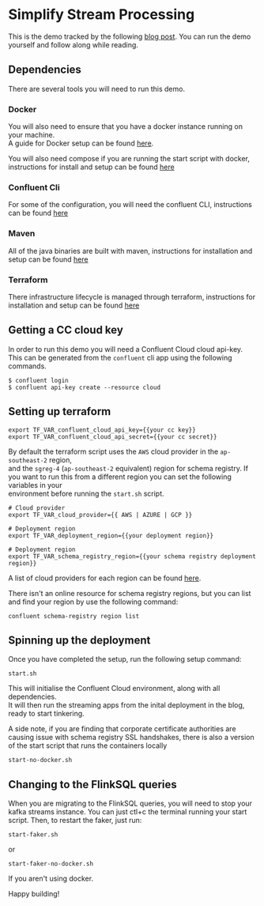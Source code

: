 # Simplify Stream Processing

This is the demo tracked by the following [blog post](https://www.deloitte.com/au/en/services/consulting/blogs.html). You can run the demo yourself and follow along while reading.

## Dependencies

There are several tools you will need to run this demo.

### Docker

You will also need to ensure that you have a docker instance running on your machine.  
A guide for Docker setup can be found [here](https://docs.docker.com/desktop).

You will also need compose if you are running the start script with docker, instructions for install and setup can be found [here](https://docs.docker.com/compose/install/)

### Confluent Cli

For some of the configuration, you will need the confluent CLI, instructions can be found [here](https://docs.confluent.io/confluent-cli/current/install.html)

### Maven

All of the java binaries are built with maven, instructions for installation and setup can be found [here](https://maven.apache.org/install.html)

### Terraform

There infrastructure lifecycle is managed through terraform, instructions for installation and setup can be found [here](https://developer.hashicorp.com/terraform/tutorials/aws-get-started/install-cli)

## Getting a CC cloud key
  
In order to run this demo you will need a Confluent Cloud cloud api-key. This can be generated from the `confluent` cli app using the following commands.

```
$ confluent login
$ confluent api-key create --resource cloud
```

## Setting up terraform
  
```
export TF_VAR_confluent_cloud_api_key={{your cc key}}
export TF_VAR_confluent_cloud_api_secret={{your cc secret}}
```

By default the terraform script uses the `AWS` cloud provider in the `ap-southeast-2` region,  
and the `sgreg-4` (`ap-southeast-2` equivalent) region for schema registry.
If you want to run this from a different region you can set the following variables in your  
environment before running the `start.sh` script.

```
# Cloud provider
export TF_VAR_cloud_provider={{ AWS | AZURE | GCP }}

# Deployment region
export TF_VAR_deployment_region={{your deployment region}}

# Deployment region
export TF_VAR_schema_registry_region={{your schema registry deployment region}}
```

A list of cloud providers for each region can be found [here](https://docs.confluent.io/cloud/current/clusters/regions.html#cloud-providers-and-regions).

There isn't an online resource for schema registry regions, but you can list and find your region by use the following command:
```
confluent schema-registry region list
```

## Spinning up the deployment

Once you have completed the setup, run the following setup command:
```
start.sh
```
This will initialise the Confluent Cloud environment, along with all dependencies.  
It will then run the streaming apps from the inital deployment in the blog, ready to start tinkering.

A side note, if you are finding that corporate certificate authorities are causing issue with schema registry SSL handshakes, there is also a version of the start script that runs the containers locally
```
start-no-docker.sh
```

## Changing to the FlinkSQL queries

When you are migrating to the FlinkSQL queries, you will need to stop your kafka streams instance.
You can just ctl+c the terminal running your start script. Then, to restart the faker, just run:
```
start-faker.sh
```
or 
```
start-faker-no-docker.sh
```
If you aren't using docker.

Happy building!